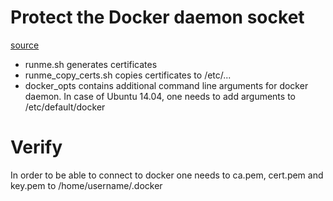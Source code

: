 # Protect the Docker daemon socket
[source](https://github.com/docker/docker/blob/master/docs/articles/https.md)

- runme.sh generates certificates
- runme_copy_certs.sh copies certificates to /etc/...
- docker_opts contains additional command line arguments for docker daemon. In case of Ubuntu 14.04, one needs to add arguments to /etc/default/docker

# Verify
In order to be able to connect to docker one needs to ca.pem, cert.pem and key.pem to /home/username/.docker
